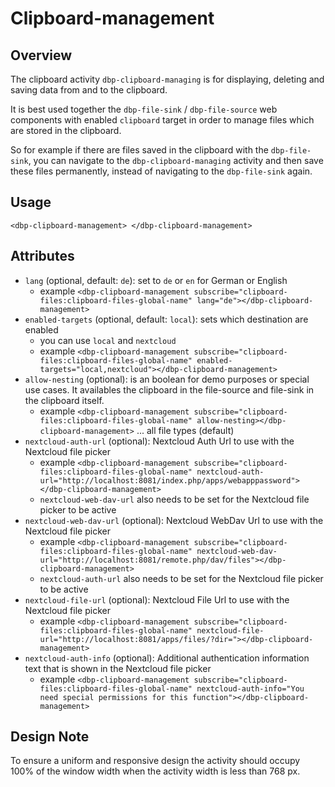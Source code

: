 # Clipboard-management

## Overview

The clipboard activity `dbp-clipboard-managing` is for displaying, deleting and saving data from and to the clipboard. 

It is best used together the `dbp-file-sink` / `dbp-file-source` web components with enabled `clipboard` target 
in order to manage files which are stored in the clipboard.

So for example if there are files saved in the clipboard with the `dbp-file-sink`, you can navigate to the `dbp-clipboard-managing` activity
and then save these files permanently, instead of navigating to the `dbp-file-sink` again.


## Usage

`
<dbp-clipboard-management> </dbp-clipboard-management>
`

## Attributes

- `lang` (optional, default: `de`): set to `de` or `en` for German or English
    - example `<dbp-clipboard-management subscribe="clipboard-files:clipboard-files-global-name" lang="de"></dbp-clipboard-management>`
- `enabled-targets` (optional, default: `local`): sets which destination are enabled
    - you can use `local` and `nextcloud`
    - example `<dbp-clipboard-management subscribe="clipboard-files:clipboard-files-global-name" enabled-targets="local,nextcloud"></dbp-clipboard-management>`
- `allow-nesting` (optional): is an boolean for demo purposes or special use cases.
  It availables the clipboard in the file-source and file-sink in the clipboard itself.
    - example `<dbp-clipboard-management subscribe="clipboard-files:clipboard-files-global-name" allow-nesting></dbp-clipboard-management>` ... all file types (default)
- `nextcloud-auth-url` (optional): Nextcloud Auth Url to use with the Nextcloud file picker
    - example `<dbp-clipboard-management subscribe="clipboard-files:clipboard-files-global-name" nextcloud-auth-url="http://localhost:8081/index.php/apps/webapppassword"></dbp-clipboard-management>`
    - `nextcloud-web-dav-url` also needs to be set for the Nextcloud file picker to be active
- `nextcloud-web-dav-url` (optional): Nextcloud WebDav Url to use with the Nextcloud file picker
    - example `<dbp-clipboard-management subscribe="clipboard-files:clipboard-files-global-name" nextcloud-web-dav-url="http://localhost:8081/remote.php/dav/files"></dbp-clipboard-management>`
    - `nextcloud-auth-url` also needs to be set for the Nextcloud file picker to be active
- `nextcloud-file-url` (optional): Nextcloud File Url to use with the Nextcloud file picker
    - example `<dbp-clipboard-management subscribe="clipboard-files:clipboard-files-global-name" nextcloud-file-url="http://localhost:8081/apps/files/?dir="></dbp-clipboard-management>`
- `nextcloud-auth-info` (optional): Additional authentication information text that is shown in the Nextcloud file picker
    - example `<dbp-clipboard-management subscribe="clipboard-files:clipboard-files-global-name" nextcloud-auth-info="You need special permissions for this function"></dbp-clipboard-management>`

## Design Note
To ensure a uniform and responsive design the activity should occupy 100% of the window width when the activity width is less than 768 px.

<br><br>